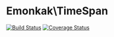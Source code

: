 # Emonkak\TimeSpan

[![Build Status](https://travis-ci.org/emonkak/php-timespan.svg)](https://travis-ci.org/emonkak/php-timespan)
[![Coverage Status](https://coveralls.io/repos/emonkak/php-timespan/badge.svg)](https://coveralls.io/r/emonkak/php-timespan)

